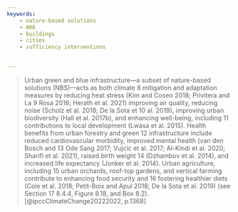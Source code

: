 ```yaml
---
keywords:
    - nature-based solutions
    - AR6
    - buildings
    - cities
    - sufficiency interventions
   

---
```


> Urban green and blue infrastructure—a subset of nature-based solutions (NBS)—acts as both climate 8 mitigation and adaptation measures by reducing heat stress (Kim and Coseo 2018; Privitera and La 9 Rosa 2018; Herath et al. 2021) improving air quality, reducing noise (Scholz et al. 2018; De la Sota et 10 al. 2019), improving urban biodiversity (Hall et al. 2017b), and enhancing well-being, including 11 contributions to local development (Lwasa et al. 2015). Health benefits from urban forestry and green 12 infrastructure include reduced cardiovascular morbidity, improved mental health (van den Bosch and 13 Ode Sang 2017; Vujcic et al. 2017; Al-Kindi et al. 2020; Sharifi et al. 2021), raised birth weight 14 (Dzhambov et al. 2014), and increased life expectancy (Jonker et al. 2014). Urban agriculture, including 15 urban orchards, roof-top gardens, and vertical farming contribute to enhancing food security and 16 fostering healthier diets (Cole et al. 2018; Petit-Boix and Apul 2018; De la Sota et al. 2019) (see Section 17 8.4.4, Figure 8.18, and Box 8.2).  [@ipccClimateChange20222022, p.1368] 